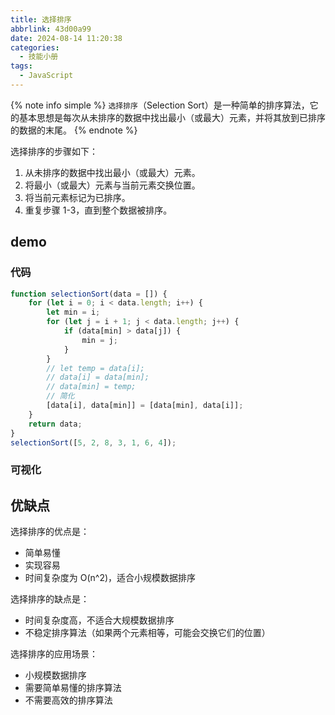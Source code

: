 ```yaml
---
title: 选择排序
abbrlink: 43d00a99
date: 2024-08-14 11:20:38
categories:
  - 技能小册
tags:
  - JavaScript 
---
```


{% note info simple %}
`选择排序`（Selection Sort）是一种简单的排序算法，它的基本思想是每次从未排序的数据中找出最小（或最大）元素，并将其放到已排序的数据的末尾。
{% endnote %}

选择排序的步骤如下：

1. 从未排序的数据中找出最小（或最大）元素。
2. 将最小（或最大）元素与当前元素交换位置。
3. 将当前元素标记为已排序。
4. 重复步骤 1-3，直到整个数据被排序。

## demo

### 代码

```js
function selectionSort(data = []) {
	for (let i = 0; i < data.length; i++) {
		let min = i;
		for (let j = i + 1; j < data.length; j++) {
			if (data[min] > data[j]) {
				min = j;
			}
		}
		// let temp = data[i];
		// data[i] = data[min];
		// data[min] = temp;
		// 简化
		[data[i], data[min]] = [data[min], data[i]];
	}
	return data;
}
selectionSort([5, 2, 8, 3, 1, 6, 4]);
```

### 可视化

<demo html="html/选择排序.html"/>

## 优缺点

选择排序的优点是：

- 简单易懂
- 实现容易
- 时间复杂度为 O(n^2)，适合小规模数据排序

选择排序的缺点是：

- 时间复杂度高，不适合大规模数据排序
- 不稳定排序算法（如果两个元素相等，可能会交换它们的位置）

选择排序的应用场景：

- 小规模数据排序
- 需要简单易懂的排序算法
- 不需要高效的排序算法
